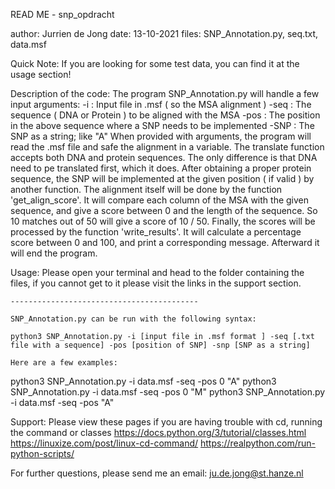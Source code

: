 READ ME - snp_opdracht

author: Jurrien de Jong
date: 13-10-2021
files: SNP_Annotation.py, seq.txt, data.msf

Quick Note:
	If you are looking for some test data, you can find it at the usage section!

Description of the code:
	The program SNP_Annotation.py will handle a few input arguments:
    -i : Input file in .msf ( so the MSA alignment )
    -seq : The sequence ( DNA or Protein ) to be aligned with the MSA
    -pos : The position in the above sequence where a SNP needs to be implemented
    -SNP : The SNP as a string; like "A"
  When provided with arguments, the program will read the .msf file and safe the alignment in a variable. The translate function accepts both DNA and protein sequences. The only   difference is that DNA need to pe translated first, which it does. After obtaining a proper protein sequence, the SNP will be implemented at the given position ( if valid ) by   another function. The alignment itself will be done by the function 'get_align_score'. It will compare each column of the MSA with the given sequence, and give a score between   0 and the length of the sequence. So 10 matches out of 50 will give a score of 10 / 50. Finally, the scores will be processed by the function 'write_results'. It will           calculate a percentage score between 0 and 100, and print a corresponding message. Afterward it will end the program.

Usage:
	Please open your terminal and head to the folder containing the files, if you cannot get to it
	please visit the links in the support section.

	------------------------------------------

	SNP_Annotation.py can be run with the following syntax:

	python3 SNP_Annotation.py -i [input file in .msf format ] -seq [.txt file with a sequence] -pos [position of SNP] -snp [SNP as a string]

	Here are a few examples:

  python3 SNP_Annotation.py -i data.msf -seq -pos 0 "A"
  python3 SNP_Annotation.py -i data.msf -seq -pos 0 "M"
  python3 SNP_Annotation.py -i data.msf -seq -pos  "A"

Support:
	Please view these pages if you are having trouble with cd, running the command or classes
	https://docs.python.org/3/tutorial/classes.html
	https://linuxize.com/post/linux-cd-command/
	https://realpython.com/run-python-scripts/
  
  For further questions, please send me an email:
  ju.de.jong@st.hanze.nl
